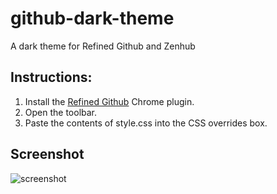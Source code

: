 # github-dark-theme

A dark theme for Refined Github and Zenhub

## Instructions:

1. Install the [Refined Github](https://github.com/sindresorhus/refined-github) Chrome plugin.
2. Open the toolbar.
3. Paste the contents of style.css into the CSS overrides box.

## Screenshot 

![screenshot](https://user-images.githubusercontent.com/15922/45362266-4fb4b980-b5cc-11e8-8516-30429bf73064.png)
